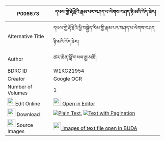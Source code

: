 |P006673|དཔལ་ཀྱེ་རྡོ་རྗེའི་རྣམ་པར་བཤད་པ་ལེགས་བཤད་ཉི་མའི་འོད་ཟེར། 
| --- | --- 
|Alternative Title |དཔལ་ཀྱེ་རྡོ་རྗེའི་ཕྱི་བསྐྱེད་རིམ་གྱི་རྣམ་པར་བཤད་པ་ལེགས་བཤད་ཉི་མའི་འོད་ཟེར།
|Author| ཚར་ཆེན་བློ་གསལ་རྒྱ་མཚོ།
|BDRC ID | W1KG21954
|Creator | Google OCR
|Number of Volumes| 1
|<img width="25" src="https://img.icons8.com/color/25/000000/edit-property.png">Edit Online| [<img width="25" src="https://avatars.githubusercontent.com/u/45091458?s=200&v=4"> Open in Editor](http://editor.openpecha.org/P006673)
|<img width="25" src="https://img.icons8.com/fluent/48/000000/download-2.png"/>  Download | [![](https://img.icons8.com/color/20/000000/txt.png)Plain Text](https://github.com/Openpecha/P006673/releases/download/v1/pal_kye_dorje_i_nampa_ra_shepa_plain_P006673.zip), [![](https://img.icons8.com/color/20/000000/txt.png)Text with Pagination](https://github.com/Openpecha/P006673/releases/download/v1/pal_kye_dorje_i_nampa_ra_shepa_pages_P006673.zip)
|<img width="25" src="https://img.icons8.com/plasticine/100/000000/pictures-folder.png"/>  Source Images | [<img width="25" src="https://library.bdrc.io/icons/BUDA-small.svg"> Images of text file open in BUDA](https://library.bdrc.io/show/bdr:W1KG21954)